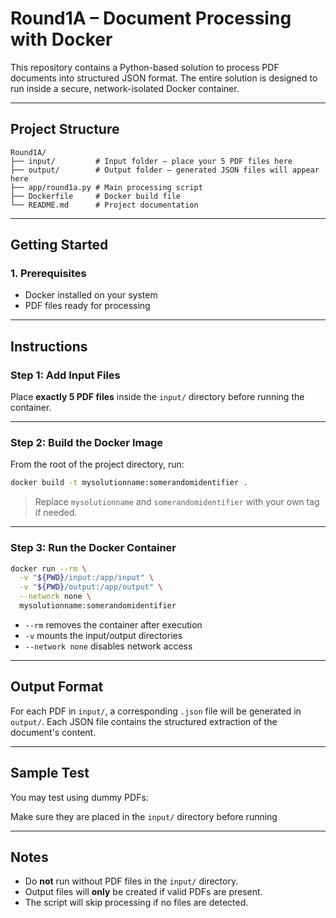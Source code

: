 
# Round1A – Document Processing with Docker

This repository contains a Python-based solution to process PDF documents into structured JSON format. The entire solution is designed to run inside a secure, network-isolated Docker container.

---

## Project Structure

```
Round1A/
├── input/         # Input folder – place your 5 PDF files here
├── output/        # Output folder – generated JSON files will appear here
├── app/round1a.py # Main processing script
├── Dockerfile     # Docker build file
└── README.md      # Project documentation
```

---

## Getting Started

### 1. Prerequisites

- Docker installed on your system
- PDF files ready for processing

---

## Instructions

### Step 1: Add Input Files

Place **exactly 5 PDF files** inside the `input/` directory before running the container.

---

### Step 2: Build the Docker Image

From the root of the project directory, run:

```bash
docker build -t mysolutionname:somerandomidentifier .
```

> Replace `mysolutionname` and `somerandomidentifier` with your own tag if needed.

---

### Step 3: Run the Docker Container

```bash
docker run --rm \
  -v "${PWD}/input:/app/input" \
  -v "${PWD}/output:/app/output" \
  --network none \
  mysolutionname:somerandomidentifier
```

-  `--rm` removes the container after execution
-  `-v` mounts the input/output directories
-  `--network none` disables network access

---

## Output Format

For each PDF in `input/`, a corresponding `.json` file will be generated in `output/`. Each JSON file contains the structured extraction of the document's content.

---

## Sample Test

You may test using dummy PDFs:

Make sure they are placed in the `input/` directory before running

---

## Notes

- Do **not** run without PDF files in the `input/` directory.
- Output files will **only** be created if valid PDFs are present.
- The script will skip processing if no files are detected.

```
